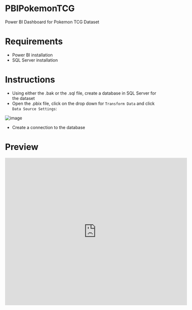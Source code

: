 # PBIPokemonTCG

Power BI Dashboard for Pokemon TCG Dataset

# Requirements

- Power BI installation
- SQL Server installation

# Instructions
- Using either the .bak or the .sql file, create a database in SQL Server for the dataset
- Open the .pbix file, click on the drop down for `Transform Data` and click `Data Source Settings`:

![image](https://github.com/akoba101/PBIPokemonTCG/assets/131304176/a0ce044f-d7d5-420f-8589-208a9ab89b32)

- Create a connection to the database

# Preview

<iframe title="DashboardPrelim3" width="600" height="486" src="https://app.powerbi.com/view?r=eyJrIjoiZjhhYWZjNTEtODBjMS00MGYzLWIyMTktNDU0YjUwYTllOTMyIiwidCI6Ijc5MDg2M2E4LWE1MDAtNDZhMS04ZDA1LWQ0YzEzNzA0OTZjMiJ9&pageName=ReportSection" frameborder="0" allowFullScreen="true"></iframe>
